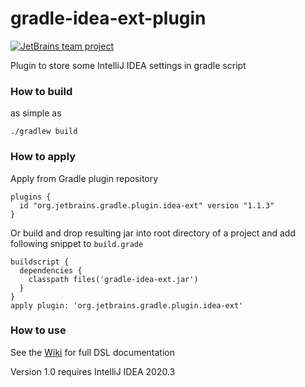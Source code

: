 # gradle-idea-ext-plugin

[![JetBrains team project](http://jb.gg/badges/team.svg)](https://confluence.jetbrains.com/display/ALL/JetBrains+on+GitHub)

Plugin to store some IntelliJ IDEA settings in gradle script

### How to build

as simple as

    ./gradlew build

### How to apply

Apply from Gradle plugin repository

    plugins {
      id "org.jetbrains.gradle.plugin.idea-ext" version "1.1.3"
    }

Or build and drop resulting jar into root directory of a project and add following snippet to `build.grade`

    buildscript {
      dependencies {
        classpath files('gradle-idea-ext.jar')
      }
    }
    apply plugin: 'org.jetbrains.gradle.plugin.idea-ext'

### How to use

See the [Wiki](https://github.com/JetBrains/gradle-idea-ext-plugin/wiki) for full DSL documentation


Version 1.0 requires IntelliJ IDEA 2020.3
